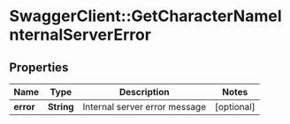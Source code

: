 # SwaggerClient::GetCharacterNameInternalServerError

## Properties
Name | Type | Description | Notes
------------ | ------------- | ------------- | -------------
**error** | **String** | Internal server error message | [optional] 


